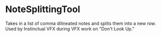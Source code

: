 # NoteSplittingTool
Takes in a list of comma dilineated notes and splits them into a new row. Used by Instinctual VFX during VFX work on "Don't Look Up."
